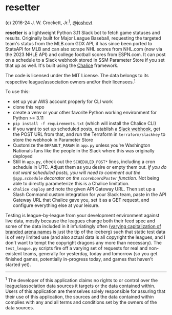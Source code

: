 # resetter

(c) 2016-24 J. W. Crockett, Jr.<sup><a href="#footnote1">1</a></sup>, [@joshcvt](http://twitter.com/joshcvt)

**resetter** is a lightweight Python 3.11 Slack bot to fetch game statuses and results.  Originally built for Major League Baseball, requesting the targeted team's status from the MLB.com GDX API, it has since been ported to StatsAPI for MLB and can also scrape NHL scores from NHL.com (now via the 2023 NHLE API) and college football scores from ESPN.com. It can post on a schedule to a Slack webhook stored in SSM Parameter Store if you set that up as well. It's built using the [Chalice](https://github.com/aws/chalice) framework.

The code is licensed under the MIT License.  The data belongs to its respective league/association owners and/or their licensees.<sup><a href="#footnote1">1</a></sup>

To use this:
* set up your AWS account properly for CLI work
* clone this repo
* create a venv or your other favorite Python working environment for Python >= 3.11
* `pip install -f requirements.txt` (which will install the Chalice CLI)
* if you want to set up scheduled posts, establish a [Slack webhook](https://api.slack.com/messaging/webhooks), get the POST URL from that, and run the Terraform in `terraform/slackkey` to store the webhook in Parameter Store
* Customize the `DEFAULT_PARAM` in `app.py` unless you're Washington Nationals fans like the people in the Slack where this was originally deployed
* Still in `app.py`, check out the `SCHEDULED_POST*` lines, including a cron schedule in UTC. Adjust them as you desire or empty them out. *If you do not want scheduled posts, you will need to comment out the `@app.schedule` decorator on the `scoreboardPoster` function.* Not being able to directly parameterize this is a Chalice limitation.
* `chalice deploy` and note the given API Gateway URL.  Then set up a Slash Command custom integration for your Slack team, paste in the API Gateway URL that Chalice gave you, set it as a GET request, and configure everything else at your leisure.

Testing is league-by-league from your development environment against live data, mostly because the leagues change both their feed spec and some of the data included in it infuriatingly often ([varying capitalization of branded arena names](https://github.com/joshcvt/resetter/commit/3168abde08cabe0be9c979056bd485f52b90f4c4) is just the tip of the iceberg) such that static test data is of very limited use (and also actual data is all copyright the leagues, and I don't want to tempt the copyright dragons any more than necessary). The ```test_league.py``` scripts fire off a varying set of requests for real and non-existent teams, generally for yesterday, today and tomorrow (so you get finished games, potentially in-progress today, and games that haven't started yet).

----
<a name="footnote1"/><sup>1</sup> The developer of this application claims no rights to or control over the league/association data sources it targets or the data contained within. Users of this application are themselves solely responsible for assuring that their use of this application, the sources and the data contained within complies with any and all terms and conditions set by the owners of the data sources.